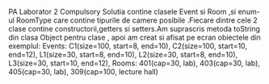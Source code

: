 PA Laborator 2 Compulsory
Solutia contine clasele Event si Room ,si enum-ul RoomType care contine tipurile de camere posibile .Fiecare dintre cele 2 clase contine constructorii,getters si setters.Am suprascris metoda toString din clasa Object pentru clase , apoi am creat si afisat pe ecran obiectele din exemplul:
Events: C1(size=100, start=8, end=10), C2(size=100, start=10, end=12), L1(size=30, start=8, end=10), L2(size=30, start=8, end=10), L3(size=30, start=10, end=12), 
Rooms: 401(cap=30, lab), 403(cap=30, lab), 405(cap=30, lab), 309(cap=100, lecture hall)
